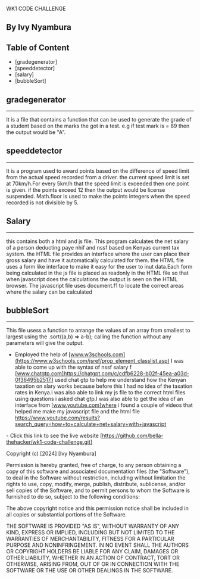  WK1 CODE CHALLENGE

## By Ivy Nyambura

## Table of Content
- [gradegenerator]
- [speeddetector]
- [salary]
- [bubbleSort]



## gradegenerator

---

It is a file that contains a function that can be used to generate the grade of a student based on the marks the got in a test. e.g if test mark is = 89 then the output would be "A".



## speeddetector

---

It is a program used to award points based on the difference of speed limit from the actual speed recorded from a driver. the current speed limit is set at 70km/h.For every 5km/h that the speed limit is exceeded then one point is given. if the points exceed 12 then the output would be license suspended. Math.floor is used to make the points integers when the speed recorded is not divisible by 5.





## Salary

---

this contains both a html and js file. This program calculates the net salary of a person deducting paye nhif and nssf based on Kenyas current tax system. the HTML file provides an interface where the user can place their gross salary and have it automatically calculated for them. the HTML file uses a form like interface to make it easy for the user to inut data.Each form being calculated in the js file is placed as readonly in the HTML file so that when javascript does the calculations the output is seen on the HTML browser. The javascript file uses document.f1 to locate the correct areas where the salary can be calculated


## bubbleSort

---

This file usess a function to arrange the values of an array from smallest to largest using the .sort((a,b) =>
a-b); calling the function without any parameters will give the output.

- Employed the help of [www.w3schools.com](https://www.w3schools.com/jsref/prop_element_classlist.asp) I was able to come up with the syntax of nssf salary f [www.chatgtp.com]https://chatgpt.com/c/cdfb6228-b02f-45ea-a03d-0f36495b2517.I used  chat gtp to help me understand how the Kenyan taxation on slary works because before this I had no idea of the taxation rates in Kenya.i was also able to link my js file to the correct html files using questions i asked chat gtp.I was also able to  get the idea of an interface from [www.youtube.com]where i found a couple of videos that helped me make my javascript file and the html file https://www.youtube.com/results?search_query=how+to+calculate+net+salary+with+javascript







\- Click this link to see the live website [https://github.com/bella-thehacker/wk1-code-challenge.git]

Copyright (c) [2024] [Ivy Nyambura]

Permission is hereby granted, free of charge, to any person obtaining a copy
of this software and associated documentation files (the "Software"), to deal
in the Software without restriction, including without limitation the rights
to use, copy, modify, merge, publish, distribute, sublicense, and/or sell
copies of the Software, and to permit persons to whom the Software is
furnished to do so, subject to the following conditions:

The above copyright notice and this permission notice shall be included in all
copies or substantial portions of the Software.

THE SOFTWARE IS PROVIDED "AS IS", WITHOUT WARRANTY OF ANY KIND, EXPRESS OR
IMPLIED, INCLUDING BUT NOT LIMITED TO THE WARRANTIES OF MERCHANTABILITY,
FITNESS FOR A PARTICULAR PURPOSE AND NONINFRINGEMENT. IN NO EVENT SHALL THE
AUTHORS OR COPYRIGHT HOLDERS BE LIABLE FOR ANY CLAIM, DAMAGES OR OTHER
LIABILITY, WHETHER IN AN ACTION OF CONTRACT, TORT OR OTHERWISE, ARISING FROM,
OUT OF OR IN CONNECTION WITH THE SOFTWARE OR THE USE OR OTHER DEALINGS IN THE
SOFTWARE.
